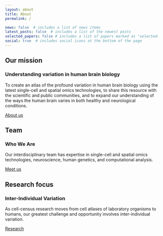 ```yaml
---
layout: about
title: About
permalink: /

news: false  # includes a list of news items
latest_posts: false  # includes a list of the newest posts
selected_papers: false # includes a list of papers marked as "selected={true}"
social: true  # includes social icons at the bottom of the page
---
```


## Our mission
### Understanding variation in human brain biology
To create an atlas of the profound variation in human brain biology using the latest single-cell and spatial omics technologies, to share this resource with the scientific and public communities, and to expand our understanding of the ways the human brain varies in both healthy and neurological conditions. 

[About us](/about)

## Team
### Who We Are
Our interdisciplinary team has expertise in single-cell and spatial omics technologies, neuroscience, human genetics, and computational analysis.

[Meet us](/team)

## Research focus
### Inter-Individual Variation
As cell-census research moves from cell atlases of laboratory organisms to humans, our greatest challenge and opportunity involves inter-individual variation.

[Research](/research)
